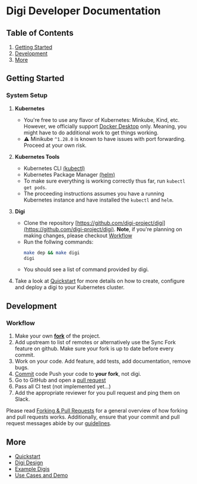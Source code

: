 # Digi Developer Documentation

## Table of Contents
1. [Getting Started](#getting-started)
2. [Development](#development)
3. [More](#more)


## Getting Started
### System Setup
1. **Kubernetes**
    * You're free to use any flavor of Kubernetes: Minkube, Kind, etc. However, we officially support [Docker Desktop](https://www.docker.com/products/docker-desktop/) only. Meaning, you might have to do additional work to get things working.
    * :warning: Minikube `^1.28.0` is known to have issues with port forwarding. Proceed at your own risk.
2. **Kubernetes Tools**
    * Kubernetes CLI [(kubectl)](https://kubernetes.io/docs/tasks/tools/) 
    * Kubernetes Package Manager [(helm)](https://helm.sh/docs/intro/install/)
    * To make sure everything is working correctly thus far, run `kubectl get pods`.
    * The proceeding instructions assumes you have a running Kubernetes instance and have installed the `kubectl` and `helm`.
3. **Digi**
    * Clone the repository [https://github.com/digi-project/digi](https://github.com/digi-project/digi). **Note**, if you're planning on making changes, please checkout [Workflow](#workflow)
    * Run the follwing commands:
        ```sh
        make dep && make digi
        digi
        ```
    * You should see a list of command provided by digi.

4. Take a look at [Quickstart](quickstart.md#Examples) for more details on how to create, configure and deploy a digi to your Kubernetes cluster.


## Development
### Workflow
1. Make your own [**fork**](https://github.com/digi-project/digi/fork) of the project.
2. Add upstream to list of remotes or alternatively use the Sync Fork feature on github. Make sure your fork is up to date before every commit. 
3. Work on your code. Add feature, add tests, add documentation, remove bugs.
4. [Commit](development.md#commit) code Push your code to **your fork**, not digi. 
5. Go to GitHub and open a [pull request](https://github.com/digi-project/digi/compare)
6. Pass all CI test (not implemented yet...)
7. Add the appropriate reviewer for you pull request and ping them on Slack.

Please read [Forking & Pull Requests](https://gist.github.com/Chaser324/ce0505fbed06b947d962) for a general overview of how forking and pull requests works. Additionally, ensure that your commit and pull request messages abide by our [guidelines](developement.md). 


## More
* [Quickstart](quickstart.md)
* [Digi Design](design.md)
* [Example Digis](https://github.com/digi-project/mocks)
* [Use Cases and Demo](https://github.com/digi-project/demo)
 